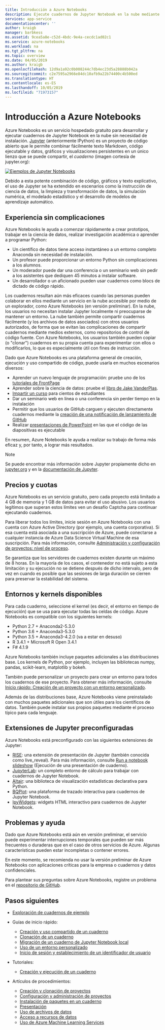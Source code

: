 ```yaml
---
title: Introducción a Azure Notebooks
description: Ejecute cuadernos de Jupyter Notebook en la nube mediante el servicio gratuito Azure Notebooks, donde no se requiere realizar ninguna configuración.
services: app-service
documentationcenter: ''
author: kraigb
manager: barbkess
ms.assetid: 9cea5a8e-c52d-4bdc-9e4a-cecdc1ad02c1
ms.service: azure-notebooks
ms.workload: na
ms.tgt_pltfrm: na
ms.topic: overview
ms.date: 04/05/2019
ms.author: kraigb
ms.openlocfilehash: 12d9a1a92c0b008244c7db4ec23d5a28888b042a
ms.sourcegitcommit: c2e7595a2966e84dc10afb9a22b74400c4b500ed
ms.translationtype: HT
ms.contentlocale: es-ES
ms.lasthandoff: 10/05/2019
ms.locfileid: "71973157"
---
```

# <a name="overview-of-azure-notebooks"></a>Introducción a Azure Notebooks

Azure Notebooks es un servicio hospedado gratuito para desarrollar y ejecutar cuadernos de Jupyter Notebook en la nube sin necesidad de instalación. [Jupyter](https://jupyter.org/) (anteriormente IPython) es un proyecto de código abierto que le permite combinar fácilmente texto Markdown, código ejecutable y datos, gráficos y visualizaciones persistentes en un único lienzo que se puede compartir, el *cuaderno* (imagen cortesía de jupyter.org):

[![Ejemplos de Jupyter Notebooks](https://jupyter.org/assets/jupyterpreview.png)](https://jupyter.org/assets/jupyterpreview.png#lightbox)

Debido a esta potente combinación de código, gráficos y texto explicativo, el uso de Jupyter se ha extendido en escenarios como la instrucción de ciencia de datos, la limpieza y transformación de datos, la simulación numérica, el modelado estadístico y el desarrollo de modelos de aprendizaje automático.

## <a name="hassle-free-experience"></a>Experiencia sin complicaciones

Azure Notebooks le ayuda a comenzar rápidamente a crear prototipos, trabajar en la ciencia de datos, realizar investigación académica o aprender a programar Python:

- Un científico de datos tiene acceso instantáneo a un entorno completo Anaconda sin necesidad de instalación.
- Un profesor puede proporcionar un entorno Python sin complicaciones a los alumnos.
- Un moderador puede dar una conferencia o un seminario web sin pedir a los asistentes que dediquen 45 minutos a instalar software.
- Un desarrollador o un aficionado pueden usar cuadernos como blocs de dictado de código rápido.

Los cuadernos resultan aún más eficaces cuando las personas pueden colaborar en ellos mediante un servicio en la nube accesible por medio de un explorador, como Azure Notebooks (en versión preliminar). En la nube, los usuarios no necesitan instalar Jupyter localmente ni preocuparse de mantener un entorno. La nube también permite compartir cuadernos fácilmente (y los archivos de datos asociados) con otros usuarios autorizados, de forma que se evitan las complicaciones de compartir cuadernos mediante medios externos, como repositorios de control de código fuente. Con Azure Notebooks, los usuarios también pueden copiar (o "clonar") cuadernos en su propia cuenta para experimentar con ellos o modificarlos, lo que es especialmente útil con fines de instrucción.

Dado que Azure Notebooks es una plataforma general de creación, ejecución y uso compartido de código, puede usarla en muchos escenarios diversos:

- Aprender un nuevo lenguaje de programación: pruebe uno de los [tutoriales de FrontPage](https://notebooks.azure.com/Microsoft/projects/samples/html/Introduction%20to%20Python.ipynb)
- Aprender sobre la ciencia de datos: pruebe el [libro de Jake VanderPlas](https://notebooks.azure.com/jakevdp/projects/PythonDataScienceHandbook).
- [Impartir un curso](https://notebooks.azure.com/garth-wells/projects/CUED-IA-Computing-Michaelmas) para cientos de estudiantes
- Dar un seminario web en línea o una conferencia sin perder tiempo en la instalación 
- Permitir que los usuarios de GitHub carguen y ejecuten directamente cuadernos mediante la [creación de una notificación de lanzamiento de GitHub](https://notebooks.azure.com/help/projects/sharing/create-a-github-badge)
- Realizar [presentaciones de PowerPoint](https://notebooks.azure.com/help/jupyter-notebooks/slides) en las que el código de las diapositivas es ejecutable

En resumen, Azure Notebooks le ayuda a realizar su trabajo de forma más eficaz y, por tanto, a lograr más resultados.

> [!Note]
> Se puede encontrar más información sobre Jupyter propiamente dicho en [jupyter.org](https://jupyter.org/) y en la [documentación de Jupyter](https://jupyter-notebook.readthedocs.io/en/latest/).

## <a name="pricing-and-quotas"></a>Precios y cuotas

Azure Notebooks es un servicio gratuito, pero cada proyecto está limitado a 4 GB de memoria y 1 GB de datos para evitar el uso abusivo. Los usuarios legítimos que superan estos límites ven un desafío Captcha para continuar ejecutando cuadernos.

Para liberar todos los límites, inicie sesión en Azure Notebooks con una cuenta con Azure Active Directory (por ejemplo, una cuenta corporativa). Si esa cuenta está asociada a una suscripción de Azure, puede conectarse a cualquier instancia de Azure Data Science Virtual Machine de esa suscripción. Para más información, consulte [Administración y configuración de proyectos: nivel de proceso](configure-manage-azure-notebooks-projects.md#compute-tier).

Se garantiza que los servidores de cuadernos existen durante un máximo de 8 horas. En la mayoría de los casos, el contenedor no está sujeto a esta limitación y su ejecución no se detiene después de dicho intervalo, pero de vez en cuando es posible que las sesiones de larga duración se cierren para preservar la estabilidad del sistema.

## <a name="available-kernels-and-environments"></a>Entornos y kernels disponibles

Para cada cuaderno, seleccione el kernel (es decir, el entorno en tiempo de ejecución) que se usa para ejecutar todas las celdas de código. Azure Notebooks es compatible con los siguientes kernels:

- Python 2.7 + Anaconda2-5.3.0
- Python 3.6 + Anaconda3-5.3.0
- Python 3.5 + Anaconda3-4.2.0 (va a estar en desuso)
- R 3.4.1 + Microsoft R Open 3.4.1
- F# 4.1.9

Azure Notebooks también incluye paquetes adicionales a las distribuciones base. Los kernels de Python, por ejemplo, incluyen las bibliotecas numpy, pandas, scikit-learn, matplotlib y bokeh.

También puede personalizar un proyecto para crear un entorno para todos los cuadernos de ese proyecto. Para obtener más información, consulte [Inicio rápido: Creación de un proyecto con un entorno personalizado](quickstart-create-jupyter-notebook-project-environment.md).

Además de las distribuciones base, Azure Notebooks viene preinstalado con muchos paquetes adicionales que son útiles para los científicos de datos. También puede instalar sus propios paquetes mediante el proceso típico para cada lenguaje.

## <a name="pre-configured-jupyter-extensions"></a>Extensiones de Jupyter preconfiguradas

Azure Notebooks está preconfigurado con las siguientes extensiones de Jupyter:

- [RISE](https://github.com/damianavila/RISE): una extensión de presentación de Jupyter (también conocida como live_reveal). Para más información, consulte [Run a notebook slideshow](present-jupyter-notebooks-slideshow.md) (Ejecución de una presentación de cuaderno).
- [JupyterLab](https://github.com/jupyterlab/jupyterlab): un completo entorno de cálculo para trabajar con cuadernos de Jupyter Notebook.
- [Altair](https://github.com/ellisonbg/altair): una biblioteca de visualización estadísticas declarativa para Python.
- [BQPlot](https://github.com/bloomberg/bqplot): una plataforma de trazado interactiva para cuadernos de Jupyter Notebook.
- [IpyWidgets](https://github.com/jupyter-widgets/ipywidgets): widgets HTML interactivo para cuadernos de Jupyter Notebook.

## <a name="issues-and-getting-help"></a>Problemas y ayuda

Dado que Azure Notebooks está aún en versión preliminar, el servicio puede experimentar interrupciones temporales que pueden ser más frecuentes o duraderas que en el caso de otros servicios de Azure. Algunas características pueden estar incompletas o contener errores.

En este momento, se recomienda no usar la versión preliminar de Azure Notebooks con aplicaciones críticas para la empresa o cuadernos y datos confidenciales.

Para plantear sus preguntas sobre Azure Notebooks, registre un problema en el [repositorio de GitHub](https://github.com/Microsoft/AzureNotebooks/issues).

## <a name="next-steps"></a>Pasos siguientes  

- [Exploración de cuadernos de ejemplo](azure-notebooks-samples.md)

- Guías de inicio rápido:

  - [Creación y uso compartido de un cuaderno](quickstart-create-share-jupyter-notebook.md)
  - [Clonación de un cuaderno](quickstart-clone-jupyter-notebook.md)
  - [Migración de un cuaderno de Jupyter Notebook local](quickstart-migrate-local-jupyter-notebook.md)
  - [Uso de un entorno personalizado](quickstart-create-jupyter-notebook-project-environment.md)
  - [Inicio de sesión y establecimiento de un identificador de usuario](quickstart-sign-in-azure-notebooks.md)

- Tutoriales:

  - [Creación y ejecución de un cuaderno](tutorial-create-run-jupyter-notebook.md  )

- Artículos de procedimientos:
  
  - [Creación y clonación de proyectos](create-clone-jupyter-notebooks.md)
  - [Configuración y administración de proyectos](configure-manage-azure-notebooks-projects.md)
  - [Instalación de paquetes en un cuaderno](install-packages-jupyter-notebook.md)
  - [Presentación](present-jupyter-notebooks-slideshow.md)
  - [Uso de archivos de datos](work-with-project-data-files.md)
  - [Acceso a recursos de datos](access-data-resources-jupyter-notebooks.md)
  - [Uso de Azure Machine Learning Services](use-machine-learning-services-jupyter-notebooks.md)

